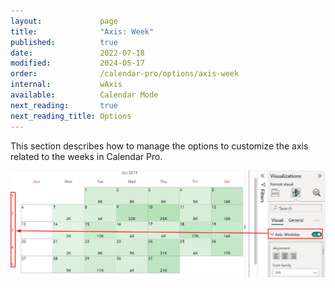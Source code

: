 ```yaml
---
layout:             page
title:              "Axis: Week"
published:          true
date:               2022-07-18
modified:           2024-05-17
order:              /calendar-pro/options/axis-week
internal:           wAxis
available:          Calendar Mode
next_reading:       true
next_reading_title: Options
---
```

This section describes how to manage the options to customize the axis related to the weeks in Calendar Pro.

<img src="images/axis-week.png" width="800" alt="The week axis in Calendar pro">
